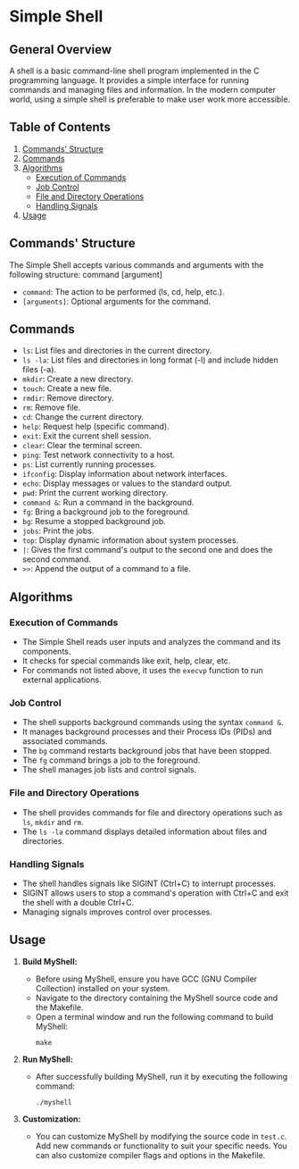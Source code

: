 # Simple Shell

## General Overview

A shell is a basic command-line shell program implemented in the C programming language. It provides a simple interface for running commands and managing files and information. In the modern computer world, using a simple shell is preferable to make user work more accessible.

## Table of Contents

1. [Commands' Structure](#commands-structure)
2. [Commands](#commands)
3. [Algorithms](#algorithms)
   - [Execution of Commands](#execution-of-commands)
   - [Job Control](#job-control)
   - [File and Directory Operations](#file-and-directory-operations)
   - [Handling Signals](#handling-signals)
4. [Usage](#usage)

## Commands' Structure

The Simple Shell accepts various commands and arguments with the following structure:
            command [argument]

- `command`: The action to be performed (ls, cd, help, etc.).
- `[arguments]`: Optional arguments for the command.

## Commands

- `ls`: List files and directories in the current directory.
- `ls -la`: List files and directories in long format (-l) and include hidden files (-a).
- `mkdir`: Create a new directory.
- `touch`: Create a new file.
- `rmdir`: Remove directory.
- `rm`: Remove file.
- `cd`: Change the current directory.
- `help`: Request help (specific command).
- `exit`: Exit the current shell session.
- `clear`: Clear the terminal screen.
- `ping`: Test network connectivity to a host.
- `ps`: List currently running processes.
- `ifconfig`: Display information about network interfaces.
- `echo`: Display messages or values to the standard output.
- `pwd`: Print the current working directory.
- `command &`: Run a command in the background.
- `fg`: Bring a background job to the foreground.
- `bg`: Resume a stopped background job.
- `jobs`: Print the jobs.
- `top`: Display dynamic information about system processes.
- `|`: Gives the first command's output to the second one and does the second command.
- `>>`: Append the output of a command to a file.

## Algorithms

### Execution of Commands

- The Simple Shell reads user inputs and analyzes the command and its components.
- It checks for special commands like exit, help, clear, etc.
- For commands not listed above, it uses the `execvp` function to run external applications.

### Job Control

- The shell supports background commands using the syntax `command &`.
- It manages background processes and their Process IDs (PIDs) and associated commands.
- The `bg` command restarts background jobs that have been stopped.
- The `fg` command brings a job to the foreground.
- The shell manages job lists and control signals.

### File and Directory Operations

- The shell provides commands for file and directory operations such as `ls`, `mkdir` and `rm`.
- The `ls -la` command displays detailed information about files and directories.

### Handling Signals

- The shell handles signals like SIGINT (Ctrl+C) to interrupt processes.
- SIGINT allows users to stop a command's operation with Ctrl+C and exit the shell with a double Ctrl+C.
- Managing signals improves control over processes.

## Usage

1. **Build MyShell:**

   - Before using MyShell, ensure you have GCC (GNU Compiler Collection) installed on your system.
   - Navigate to the directory containing the MyShell source code and the Makefile.
   - Open a terminal window and run the following command to build MyShell:
     ```
     make
     ```

2. **Run MyShell:**

   - After successfully building MyShell, run it by executing the following command:
     ```
     ./myshell
     ```
     
3. **Customization:**

   - You can customize MyShell by modifying the source code in `test.c`. Add new commands or functionality to suit your specific needs. You can also customize compiler flags and options in the Makefile.
